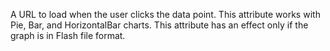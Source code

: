 A URL to load when the user clicks the data point. This attribute works with Pie, Bar, and
HorizontalBar charts. This attribute has an effect only if the graph is in Flash file format.
